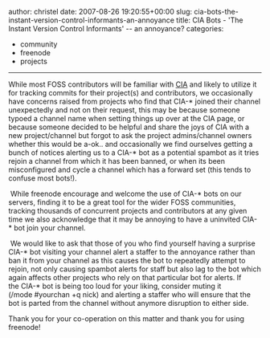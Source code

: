 author: christel
date: 2007-08-26 19:20:55+00:00
slug: cia-bots-the-instant-version-control-informants-an-annoyance
title: CIA Bots - 'The Instant Version Control Informants' -- an annoyance?
categories:
- community
- freenode
- projects
---

While most FOSS contributors will be familiar with [CIA](http://cia.vc) and likely to utilize it for tracking commits for their project(s) and contributors, we occasionally have concerns raised from projects who find that CIA-* joined their channel unexpectedly and not on their request, this may be because someone typoed a channel name when setting things up over at the CIA page, or because someone decided to be helpful and share the joys of CIA with a new project/channel but forgot to ask the project admins/channel owners whether this would be a-ok.. and occasionally we find ourselves getting a bunch of notices alerting us to a CIA-* bot as a potential spambot as it tries rejoin a channel from which it has been banned, or when its been misconfigured and cycle a channel which has a forward set (this tends to confuse most bots!).



 While freenode encourage and welcome the use of CIA-* bots on our servers, finding it to be a great tool for the wider FOSS communities, tracking thousands of concurrent projects and contributors at any given time we also acknowledge that it may be annoying to have a uninvited CIA-* bot join your channel.



 We would like to ask that those of you who find yourself having a surprise CIA-* bot visiting your channel alert a staffer to the annoyance rather than ban it from your channel as this causes the bot to repeatedly attempt to rejoin, not only causing spambot alerts for staff but also lag to the bot which again affects other projects who rely on that particular bot for alerts. If the CIA-* bot is being too loud for your liking, consider muting it (/mode #yourchan +q nick) and alerting a staffer who will ensure that the bot is parted from the channel without anymore disruption to either side.  



Thank you for your co-operation on this matter and thank you for using freenode!
